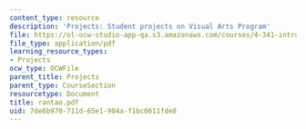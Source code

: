 ```yaml
---
content_type: resource
description: 'Projects: Student projects on Visual Arts Program'
file: https://ol-ocw-studio-app-qa.s3.amazonaws.com/courses/4-341-introduction-to-photography-fall-2002/7de6b970711d65e1904af1bc0611fde8_rantao.pdf
file_type: application/pdf
learning_resource_types:
- Projects
ocw_type: OCWFile
parent_title: Projects
parent_type: CourseSection
resourcetype: Document
title: rantao.pdf
uid: 7de6b970-711d-65e1-904a-f1bc0611fde8
---
```

